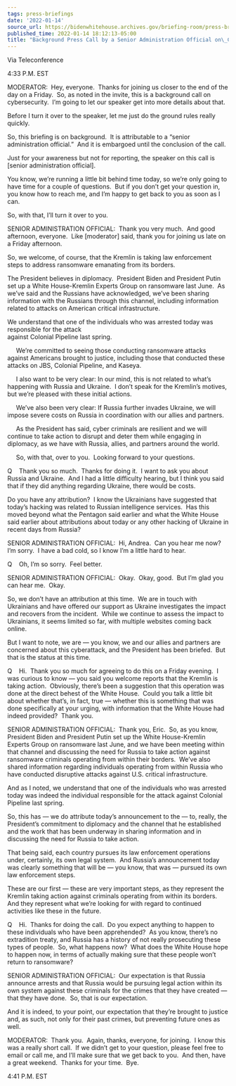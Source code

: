 ```yaml
---
tags: press-briefings
date: '2022-01-14'
source_url: https://bidenwhitehouse.archives.gov/briefing-room/press-briefings/2022/01/14/background-press-call-by-a-senior-administration-official-on-cybersecurity/
published_time: 2022-01-14 18:12:13-05:00
title: "Background Press Call by a Senior Administration Official on\_Cybersecurity"
---
```

 
Via Teleconference

4:33 P.M. EST  
  
MODERATOR:  Hey, everyone.  Thanks for joining us closer to the end of
the day on a Friday.  So, as noted in the invite, this is a background
call on cybersecurity.  I’m going to let our speaker get into more
details about that.  
  
Before I turn it over to the speaker, let me just do the ground rules
really quickly.  
  
So, this briefing is on background.  It is attributable to a “senior
administration official.”  And it is embargoed until the conclusion of
the call.  
  
Just for your awareness but not for reporting, the speaker on this call
is \[senior administration official\].  
  
You know, we’re running a little bit behind time today, so we’re only
going to have time for a couple of questions.  But if you don’t get your
question in, you know how to reach me, and I’m happy to get back to you
as soon as I can.  
  
So, with that, I’ll turn it over to you.  
  
SENIOR ADMINISTRATION OFFICIAL:  Thank you very much.  And good
afternoon, everyone.  Like \[moderator\] said, thank you for joining us
late on a Friday afternoon.  
  
So, we welcome, of course, that the Kremlin is taking law enforcement
steps to address ransomware emanating from its borders.  
  
The President believes in diplomacy.  President Biden and President
Putin set up a White House-Kremlin Experts Group on ransomware last
June.  As we’ve said and the Russians have acknowledged, we’ve been
sharing information with the Russians through this channel, including
information related to attacks on American critical infrastructure.  
  
We understand that one of the individuals who was arrested today was
responsible for the attack  
against Colonial Pipeline last spring.  
  
     We’re committed to seeing those conducting ransomware attacks
against Americans brought to justice, including those that conducted
these attacks on JBS, Colonial Pipeline, and Kaseya.  
  
     I also want to be very clear: In our mind, this is not related to
what’s happening with Russia and Ukraine.  I don’t speak for the
Kremlin’s motives, but we’re pleased with these initial actions.  
  
     We’ve also been very clear: If Russia further invades Ukraine, we
will impose severe costs on Russia in coordination with our allies and
partners.  
  
     As the President has said, cyber criminals are resilient and we
will continue to take action to disrupt and deter them while engaging in
diplomacy, as we have with Russia, allies, and partners around the
world.  
  
     So, with that, over to you.  Looking forward to your questions.  
  
Q    Thank you so much.  Thanks for doing it.  I want to ask you about
Russia and Ukraine.  And I had a little difficulty hearing, but I think
you said that if they did anything regarding Ukraine, there would be
costs.  
  
Do you have any attribution?  I know the Ukrainians have suggested that
today’s hacking was related to Russian intelligence services.  Has this
moved beyond what the Pentagon said earlier and what the White House
said earlier about attributions about today or any other hacking of
Ukraine in recent days from Russia?  
  
SENIOR ADMINISTRATION OFFICIAL:  Hi, Andrea.  Can you hear me now?  I’m
sorry.  I have a bad cold, so I know I’m a little hard to hear.  
  
Q    Oh, I’m so sorry.  Feel better.  
  
SENIOR ADMINISTRATION OFFICIAL:  Okay.  Okay, good.  But I’m glad you
can hear me.  Okay.   
  
So, we don’t have an attribution at this time.  We are in touch with
Ukrainians and have offered our support as Ukraine investigates the
impact and recovers from the incident.  While we continue to assess the
impact to Ukrainians, it seems limited so far, with multiple websites
coming back online.   
  
But I want to note, we are — you know, we and our allies and partners
are concerned about this cyberattack, and the President has been
briefed.  But that is the status at this time.  
  
Q    Hi.  Thank you so much for agreeing to do this on a Friday
evening.  I was curious to know — you said you welcome reports that the
Kremlin is taking action.  Obviously, there’s been a suggestion that
this operation was done at the direct behest of the White House.  Could
you talk a little bit about whether that’s, in fact, true — whether this
is something that was done specifically at your urging, with information
that the White House had indeed provided?  Thank you.  
  
SENIOR ADMINISTRATION OFFICIAL:  Thank you, Eric.  So, as you know,
President Biden and President Putin set up the White House-Kremlin
Experts Group on ransomware last June, and we have been meeting within
that channel and discussing the need for Russia to take action against
ransomware criminals operating from within their borders.  We’ve also
shared information regarding individuals operating from within Russia
who have conducted disruptive attacks against U.S. critical
infrastructure.   
  
And as I noted, we understand that one of the individuals who was
arrested today was indeed the individual responsible for the attack
against Colonial Pipeline last spring.   
  
So, this has — we do attribute today’s announcement to the — to, really,
the President’s commitment to diplomacy and the channel that he
established and the work that has been underway in sharing information
and in discussing the need for Russia to take action.     
  
That being said, each country pursues its law enforcement operations
under, certainly, its own legal system.  And Russia’s announcement today
was clearly something that will be — you know, that was — pursued its
own law enforcement steps.  
  
These are our first — these are very important steps, as they represent
the Kremlin taking action against criminals operating from within its
borders.  And they represent what we’re looking for with regard to
continued activities like these in the future.  
  
Q    Hi.  Thanks for doing the call.  Do you expect anything to happen
to these individuals who have been apprehended?  As you know, there’s no
extradition treaty, and Russia has a history of not really prosecuting
these types of people.  So, what happens now?  What does the White House
hope to happen now, in terms of actually making sure that these people
won’t return to ransomware?  
  
SENIOR ADMINISTRATION OFFICIAL:  Our expectation is that Russia announce
arrests and that Russia would be pursuing legal action within its own
system against these criminals for the crimes that they have created —
that they have done.  So, that is our expectation.  
  
And it is indeed, to your point, our expectation that they’re brought to
justice and, as such, not only for their past crimes, but preventing
future ones as well.  
  
MODERATOR:  Thank you.  Again, thanks, everyone, for joining.  I know
this was a really short call.  If we didn’t get to your question, please
feel free to email or call me, and I’ll make sure that we get back to
you.  And then, have a great weekend.  Thanks for your time.  Bye.  
  
4:41 P.M. EST  
